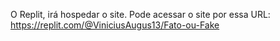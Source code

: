 
O Replit, irá hospedar o site. Pode acessar o site por essa URL: https://replit.com/@ViniciusAugus13/Fato-ou-Fake
